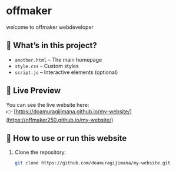 # offmaker 

welcome to offmaker webdeveloper 

## 🧾 What’s in this project?

- `another.html` – The main homepage
- `style.css` – Custom styles
- `script.js` – Interactive elements (optional)

## 🚀 Live Preview

You can see the live website here:  
👉 [https://doamuragijimana.github.io/my-website/](https://offmaker250.github.io/my-website/)

## 📂 How to use or run this website

1. Clone the repository:

   ```bash
   git clone https://github.com/doamuragijimana/my-website.git
